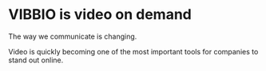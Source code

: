 # VIBBIO is video on demand

The way we communicate is changing.

Video is quickly becoming one of the most important tools for companies to stand out online.
